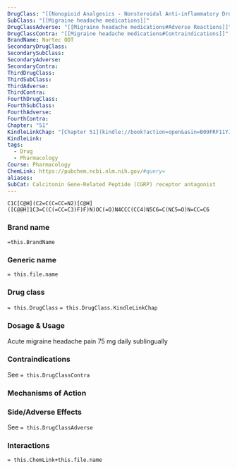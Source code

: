```yaml
---
DrugClass: "[[Nonopioid Analgesics - Nonsteroidal Anti-inflammatory Drugs]]"
SubClass: "[[Migraine headache medications]]"
DrugClassAdverse: "[[Migraine headache medications#Adverse Reactions]]"
DrugClassContra: "[[Migraine headache medications#Contraindications]]"
BrandName: Nurtec ODT
SecondaryDrugClass: 
SecondarySubClass: 
SecondaryAdverse: 
SecondaryContra: 
ThirdDrugClass: 
ThirdSubClass: 
ThirdAdverse: 
ThirdContra: 
FourthDrugClass: 
FourthSubClass: 
FourthAdverse: 
FourthContra: 
Chapter: "51"
KindleLinkChap: "[Chapter 51](kindle://book?action=open&asin=B09FRF11YJ&location=30282)"
KindleLink: 
tags:
  - Drug
  - Pharmacology
Course: Pharmacology
ChemLink: https://pubchem.ncbi.nlm.nih.gov/#query=
aliases: 
SubCat: Calcitonin Gene-Related Peptide (CGRP) receptor antagonist
---
```

```smiles
C1C[C@H](C2=C(C=CC=N2)[C@H]([C@@H]1C3=C(C(=CC=C3)F)F)N)OC(=O)N4CCC(CC4)N5C6=C(NC5=O)N=CC=C6
```

### Brand name
`=this.BrandName`

### Generic name
`= this.file.name`

### Drug class 
`= this.DrugClass`
	`= this.DrugClass.KindleLinkChap`

### Dosage & Usage
Acute migraine headache pain
75 mg daily sublingually

### Contraindications
See `= this.DrugClassContra`

### Mechanisms of Action


### Side/Adverse Effects
See `= this.DrugClassAdverse`


### Interactions

`= this.ChemLink+this.file.name`

